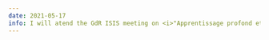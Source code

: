 ```yaml
---
date: 2021-05-17
info: I will atend the GdR ISIS meeting on <i>"Apprentissage profond et modèles génératifs pour modéliser l'incertitude des données"</i> online!
---
```

